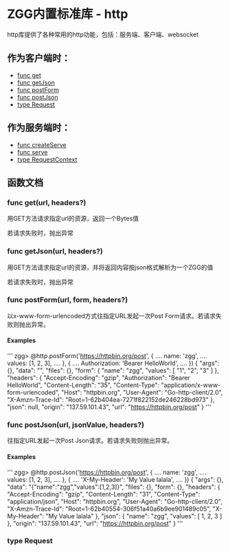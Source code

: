 # ZGG内置标准库 - http

http库提供了各种常用的http功能，包括：服务端、客户端、websocket

## 作为客户端时：
* [func get](#get)
* [func getJson](#getJson)
* [func postForm](#postForm)
* [func postJson](#postJson)
* [type Request](#Request)

## 作为服务端时：
* [func createServe](#createServe)
* [func serve](#serve)
* [type RequestContext](#RequestContext)

## 函数文档

### <div id="get">func get(url, headers?)</div>
用GET方法请求指定url的资源，返回一个Bytes值

若请求失败时，抛出异常

### <div id="getJson">func getJson(url, headers?)</div>
用GET方法请求指定url的资源，并将返回内容按json格式解析为一个ZGG的值

若请求失败时，抛出异常

### <div id="postForm">func postForm(url, form, headers?)</div>

以x-www-form-urlencoded方式往指定URL发起一次Post Form请求。若请求失败则抛出异常。

#### Examples
'''
zgg> @http.postForm('https://httpbin.org/post', {
....   name: 'zgg',
....   values: [1, 2, 3],
.... }, {
....   Authorization: 'Bearer HelloWorld',
.... })
{
  "args": {}, 
  "data": "", 
  "files": {}, 
  "form": {
    "name": "zgg", 
    "values": [
      "1", 
      "2", 
      "3"
    ]
  }, 
  "headers": {
    "Accept-Encoding": "gzip", 
    "Authorization": "Bearer HelloWorld", 
    "Content-Length": "35", 
    "Content-Type": "application/x-www-form-urlencoded", 
    "Host": "httpbin.org", 
    "User-Agent": "Go-http-client/2.0", 
    "X-Amzn-Trace-Id": "Root=1-62b404ea-7271f822152de246228bd973"
  }, 
  "json": null, 
  "origin": "137.59.101.43", 
  "url": "https://httpbin.org/post"
}
'''

### <div id="postJson">func postJson(url, jsonValue, headers?)</div>

往指定URL发起一次Post Json请求。若请求失败则抛出异常。

#### Examples
'''
zgg> @http.postJson('https://httpbin.org/post', {
....   name: 'zgg',
....   values: [1, 2, 3],
.... }, {
....   'X-My-Header': 'My Value lalala',
.... })
{
  "args": {}, 
  "data": "{\"name\":\"zgg\",\"values\":[1,2,3]}", 
  "files": {}, 
  "form": {}, 
  "headers": {
    "Accept-Encoding": "gzip", 
    "Content-Length": "31", 
    "Content-Type": "application/json", 
    "Host": "httpbin.org", 
    "User-Agent": "Go-http-client/2.0", 
    "X-Amzn-Trace-Id": "Root=1-62b40554-306f51a40a6b9ee901489c05", 
    "X-My-Header": "My Value lalala"
  }, 
  "json": {
    "name": "zgg", 
    "values": [
      1, 
      2, 
      3
    ]
  }, 
  "origin": "137.59.101.43", 
  "url": "https://httpbin.org/post"
}
'''

### <div id="Request">type Request</div>